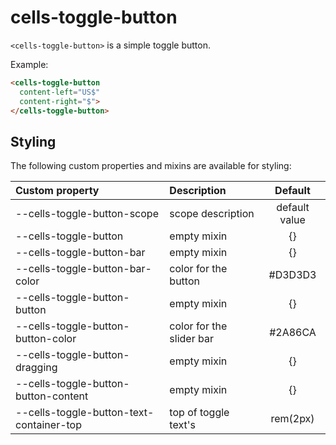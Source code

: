 # cells-toggle-button

`<cells-toggle-button>` is a simple toggle button.

Example:

```html
<cells-toggle-button
  content-left="US$"
  content-right="$">
</cells-toggle-button>
```

## Styling

The following custom properties and mixins are available for styling:

| Custom property | Description     | Default        |
|:----------------|:----------------|:--------------:|
| --cells-toggle-button-scope      | scope description | default value  |
| --cells-toggle-button  | empty mixin     | {}             |
| --cells-toggle-button-bar  | empty mixin     | {}             |
| --cells-toggle-button-bar-color  | color for the button     | #D3D3D3             |
| --cells-toggle-button-button  | empty mixin     | {}             |
| --cells-toggle-button-button-color  | color for the slider bar     | #2A86CA             |
| --cells-toggle-button-dragging  | empty mixin     | {}             |
| --cells-toggle-button-button-content  | empty mixin     | {}             |
| --cells-toggle-button-text-container-top | top of toggle text's | rem(2px)|
